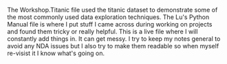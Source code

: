 The Workshop.Titanic file used the titanic dataset to demonstrate some of the most commonly used data exploration techniques. 
The Lu's Python Manual file is where I put stuff I came across during working on projects and found them tricky or really helpful. This is a live file where I will constantly add things in. It can get messy. I try to keep my notes general to avoid any NDA issues but I also try to make them readable so when myself re-visist it I know what's going on. 
